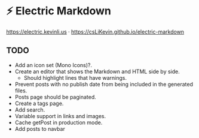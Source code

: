 # ⚡ Electric Markdown

https://electric.kevinli.us · https://csLiKevin.github.io/electric-markdown

## TODO

- Add an icon set (Mono Icons)?.
- Create an editor that shows the Markdown and HTML side by side.
    - Should highlight lines that have warnings.
- Prevent posts with no publish date from being included in the generated files.
- Posts page should be paginated.
- Create a tags page.
- Add search.
- Variable support in links and images.
- Cache getPost in production mode.
- Add posts to navbar
